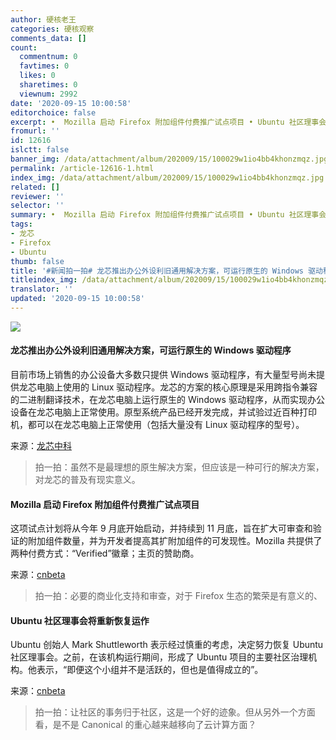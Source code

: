 ```yaml
---
author: 硬核老王
categories: 硬核观察
comments_data: []
count:
  commentnum: 0
  favtimes: 0
  likes: 0
  sharetimes: 0
  viewnum: 2992
date: '2020-09-15 10:00:58'
editorchoice: false
excerpt: •  Mozilla 启动 Firefox 附加组件付费推广试点项目 • Ubuntu 社区理事会将重新恢复运作
fromurl: ''
id: 12616
islctt: false
banner_img: /data/attachment/album/202009/15/100029w1io4bb4khonzmqz.jpg
permalink: /article-12616-1.html
index_img: /data/attachment/album/202009/15/100029w1io4bb4khonzmqz.jpg
related: []
reviewer: ''
selector: ''
summary: •  Mozilla 启动 Firefox 附加组件付费推广试点项目 • Ubuntu 社区理事会将重新恢复运作
tags:
- 龙芯
- Firefox
- Ubuntu
thumb: false
title: '#新闻拍一拍# 龙芯推出办公外设利旧通用解决方案，可运行原生的 Windows 驱动程序'
titleindex_img: /data/attachment/album/202009/15/100029w1io4bb4khonzmqz.jpg
translator: ''
updated: '2020-09-15 10:00:58'
---
```


![](/data/attachment/album/202009/15/100029w1io4bb4khonzmqz.jpg)


#### 龙芯推出办公外设利旧通用解决方案，可运行原生的 Windows 驱动程序


目前市场上销售的办公设备大多数只提供 Windows 驱动程序，有大量型号尚未提供龙芯电脑上使用的 Linux 驱动程序。龙芯的方案的核心原理是采用跨指令兼容的二进制翻译技术，在龙芯电脑上运行原生的 Windows 驱动程序，从而实现办公设备在龙芯电脑上正常使用。原型系统产品已经开发完成，并试验过近百种打印机，都可以在龙芯电脑上正常使用（包括大量没有 Linux 驱动程序的型号）。


来源：[龙芯中科](https://www.cnbeta.com/articles/tech/1028891.htm)



> 
> 拍一拍：虽然不是最理想的原生解决方案，但应该是一种可行的解决方案，对龙芯的普及有现实意义。
> 
> 
> 


#### Mozilla 启动 Firefox 附加组件付费推广试点项目


这项试点计划将从今年 9 月底开始启动，并持续到 11 月底，旨在扩大可审查和验证的附加组件数量，并为开发者提高其扩附加组件的可发现性。Mozilla 共提供了两种付费方式：“Verified”徽章；主页的赞助商。


来源：[cnbeta](https://www.cnbeta.com/articles/tech/1028693.htm)



> 
> 拍一拍：必要的商业化支持和审查，对于 Firefox 生态的繁荣是有意义的、
> 
> 
> 


#### Ubuntu 社区理事会将重新恢复运作


Ubuntu 创始人 Mark Shuttleworth 表示经过慎重的考虑，决定努力恢复 Ubuntu 社区理事会。之前，在该机构运行期间，形成了 Ubuntu 项目的主要社区治理机构。他表示，“即便这个小组并不是活跃的，但也是值得成立的”。


来源：[cnbeta](https://www.cnbeta.com/articles/tech/1028705.htm)



> 
> 拍一拍：让社区的事务归于社区，这是一个好的迹象。但从另外一个方面看，是不是 Canonical 的重心越来越移向了云计算方面？
> 
> 
>
